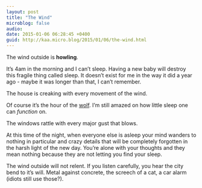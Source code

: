 ```yaml
---
layout: post
title: "The Wind"
microblog: false
audio: 
date: 2015-01-06 06:28:45 +0400
guid: http://kaa.micro.blog/2015/01/06/the-wind.html
---
```

<p>The wind outside is <strong>howling</strong>. </p>

<p>It&rsquo;s 4am in the morning and I can&rsquo;t sleep. Having a new baby will destroy this fragile thing called sleep. It doesn&rsquo;t exist for me in the way it did a year ago - maybe it was longer than that, I can&rsquo;t remember.</p>

<p>The house is creaking with every movement of the wind. </p>

<p>Of course it&rsquo;s the hour of the <a href="http://en.m.wikipedia.org/wiki/Hour_of_the_wolf">wolf</a>. I&rsquo;m still amazed on how little sleep one can <em>function</em> on. </p>

<p>The windows rattle with every major gust that blows.</p>

<p>At this time of the night, when everyone else is asleep your mind wanders to nothing in particular and crazy details that will be completely forgotten in the harsh light of the new day. You&rsquo;re alone with your thoughts and they mean nothing because they are not letting you find your sleep. </p>

<p>The wind outside will not relent. If you listen carefully, you hear the city bend to it&rsquo;s will. Metal against concrete, the screech of a cat, a car alarm (idiots still use those?).</p>
